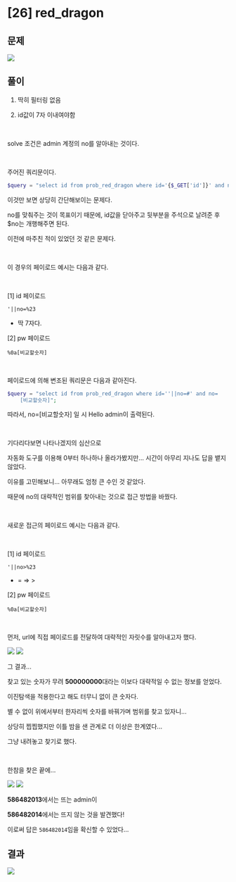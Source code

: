 

# [26] red_dragon

## 문제

<img  src="https://img1.daumcdn.net/thumb/R1280x0/?scode=mtistory2&fname=https%3A%2F%2Fblog.kakaocdn.net%2Fdn%2Fbej7lT%2FbtroAJ1aT87%2Fla5GHQwr77I6tDsLeh3VmK%2Fimg.png">

## 풀이

1. 딱히 필터링 없음

2. id값이 7자 이내여야함

<br>
 
solve 조건은 admin 계정의 no를 알아내는 것이다.

<br>

주어진 쿼리문이다.

```php
$query = "select id from prob_red_dragon where id='{$_GET['id']}' and no={$no}";
```

이것만 보면 상당히 간단해보이는 문제다.

no를 맞춰주는 것이 목표이기 때문에, id값을 닫아주고 뒷부분을 주석으로 날려준 후 $no는 개행해주면 된다.

이전에 마주친 적이 있었던 것 같은 문제다.

<br>

이 경우의 페이로드 예시는 다음과 같다.

<br>

[1] id 페이로드

```
'||no=%23
```

- 딱 7자다.


[2] pw 페이로드

```
%0a[비교할숫자]
```

<br>

페이로드에 의해 변조된 쿼리문은 다음과 같아진다.

```php
$query = "select id from prob_red_dragon where id=''||no=#' and no=
	[비교할숫자]";
```

따라서, no=[비교할숫자] 일 시 Hello admin이 출력된다.

<br>

기다리다보면 나타나겠지의 심산으로

자동화 도구를 이용해 0부터 하나하나 올라가봤지만... 시간이 아무리 지나도 답을 뱉지 않았다.

이유를 고민해보니... 아무래도 엄청 큰 수인 것 같았다.

때문에 no의 대략적인 범위를 찾아내는 것으로 접근 방법을 바꿨다.

<br>

새로운 접근의 페이로드 예시는 다음과 같다.

<br>

[1] id 페이로드

```
'||no>%23
```

- = ⇒ >


[2] pw 페이로드

```
%0a[비교할숫자]
```

<br>


먼저, url에 직접 페이로드를 전달하여 대략적인 자릿수를 알아내고자 했다.


<img  src="https://img1.daumcdn.net/thumb/R1280x0/?scode=mtistory2&fname=https%3A%2F%2Fblog.kakaocdn.net%2Fdn%2FIJI4g%2FbtroAz5o6kf%2FIpvCdO1UjJlYltPVXaMdIK%2Fimg.png">

<img  src="https://img1.daumcdn.net/thumb/R1280x0/?scode=mtistory2&fname=https%3A%2F%2Fblog.kakaocdn.net%2Fdn%2FdGxzKr%2FbtroyGRurIT%2FVtSroCXNBk1JysBE4C9kBK%2Fimg.png">

그 결과...

찾고 있는 숫자가 무려 **500000000**대라는 이보다 대략적일 수 없는 정보를 얻었다.

이진탐색을 적용한다고 해도 터무니 없이 큰 숫자다.

별 수 없이 위에서부터 한자리씩 숫자를 바꿔가며 범위를 찾고 있자니...

상당히 찝찝했지만 이틀 밤을 샌 관계로 더 이상은 한계였다...

그냥 내려놓고 찾기로 했다.

<br>

한참을 찾은 끝에...


<img  src="https://img1.daumcdn.net/thumb/R1280x0/?scode=mtistory2&fname=https%3A%2F%2Fblog.kakaocdn.net%2Fdn%2Fb0yOFy%2FbtrowlAMm8d%2FFfkrMkaqKK6Ps7hhM30vCk%2Fimg.png">

<img  src="https://img1.daumcdn.net/thumb/R1280x0/?scode=mtistory2&fname=https%3A%2F%2Fblog.kakaocdn.net%2Fdn%2FbPUEJm%2FbtrozxmseDG%2FrcS3dnaTermhqDfelYsRrk%2Fimg.png">

**586482013**에서는 뜨는 admin이

**586482014**에서는 뜨지 않는 것을 발견했다!

이로써 답은 `586482014`임을 확신할 수 있었다...

## 결과

<img  src="https://img1.daumcdn.net/thumb/R1280x0/?scode=mtistory2&fname=https%3A%2F%2Fblog.kakaocdn.net%2Fdn%2FbpKA36%2FbtroABoB8eg%2FM4srRHqJHCs0LQ0XGxhL61%2Fimg.png">